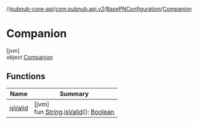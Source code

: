 //[pubnub-core-api](../../../../index.md)/[com.pubnub.api.v2](../../index.md)/[BasePNConfiguration](../index.md)/[Companion](index.md)

# Companion

[jvm]\
object [Companion](index.md)

## Functions

| Name | Summary |
|---|---|
| [isValid](is-valid.md) | [jvm]<br>fun [String](https://kotlinlang.org/api/latest/jvm/stdlib/kotlin/-string/index.html).[isValid](is-valid.md)(): [Boolean](https://kotlinlang.org/api/latest/jvm/stdlib/kotlin/-boolean/index.html) |
